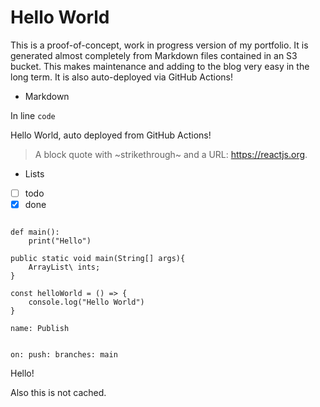 # Hello World

This is a proof-of-concept, work in progress version of my portfolio. It is generated almost completely from Markdown files contained in an S3 bucket. This makes maintenance and adding to the blog very easy in the long term. It is also auto-deployed via GitHub Actions!

* Markdown

In line `code`

Hello World, auto deployed from GitHub Actions!

> A block quote with ~strikethrough~ and a URL: https://reactjs.org.

* Lists
* [ ] todo
* [x] done

<Code language="python">
def main():
    print("Hello")
</Code>

<Code language="java">
public static void main(String[] args){
    ArrayList\<Integer\> ints;
}
</Code>

<Code language="javascript">
const helloWorld = () => {
    console.log("Hello World")
}
</Code>

<Code language="java">
name: Publish

on:
    push:
        branches: main
</Code>

Hello!

Also this is not cached.